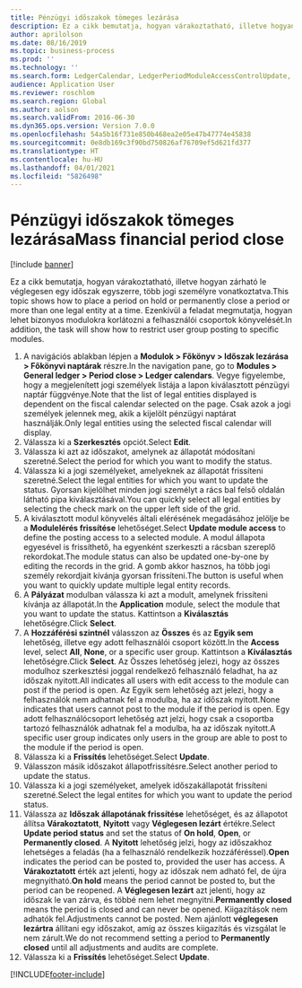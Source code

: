 ```yaml
---
title: Pénzügyi időszakok tömeges lezárása
description: Ez a cikk bemutatja, hogyan várakoztatható, illetve hogyan zárható le véglegesen egy időszak egyszerre, több jogi személyre vonatkoztatva.
author: aprilolson
ms.date: 08/16/2019
ms.topic: business-process
ms.prod: ''
ms.technology: ''
ms.search.form: LedgerCalendar, LedgerPeriodModuleAccessControlUpdate, SysLookupPicklist, LedgerFiscalCalendarPeriodStatus
audience: Application User
ms.reviewer: roschlom
ms.search.region: Global
ms.author: aolson
ms.search.validFrom: 2016-06-30
ms.dyn365.ops.version: Version 7.0.0
ms.openlocfilehash: 54a5b16f731e850b468ea2e05e47b47774e45838
ms.sourcegitcommit: 0e8db169c3f90bd750826af76709ef5d621fd377
ms.translationtype: HT
ms.contentlocale: hu-HU
ms.lasthandoff: 04/01/2021
ms.locfileid: "5826498"
---
```

# <a name="mass-financial-period-close"></a><span data-ttu-id="8cb9d-103">Pénzügyi időszakok tömeges lezárása</span><span class="sxs-lookup"><span data-stu-id="8cb9d-103">Mass financial period close</span></span>

[!include [banner](../../includes/banner.md)]

<span data-ttu-id="8cb9d-104">Ez a cikk bemutatja, hogyan várakoztatható, illetve hogyan zárható le véglegesen egy időszak egyszerre, több jogi személyre vonatkoztatva.</span><span class="sxs-lookup"><span data-stu-id="8cb9d-104">This topic shows how to place a period on hold or permanently close a period or more than one legal entity at a time.</span></span> <span data-ttu-id="8cb9d-105">Ezenkívül a feladat megmutatja, hogyan lehet bizonyos modulokra korlátozni a felhasználói csoportok könyvelését.</span><span class="sxs-lookup"><span data-stu-id="8cb9d-105">In addition, the task will show how to restrict user group posting to specific modules.</span></span>

1. <span data-ttu-id="8cb9d-106">A navigációs ablakban lépjen a **Modulok > Főkönyv > Időszak lezárása > Főkönyvi naptárak** részre.</span><span class="sxs-lookup"><span data-stu-id="8cb9d-106">In the navigation pane, go to **Modules > General ledger > Period close > Ledger calendars**.</span></span> <span data-ttu-id="8cb9d-107">Vegye figyelembe, hogy a megjelenített jogi személyek listája a lapon kiválasztott pénzügyi naptár függvénye.</span><span class="sxs-lookup"><span data-stu-id="8cb9d-107">Note that the list of legal entities displayed is dependent on the fiscal calendar selected on the page.</span></span> <span data-ttu-id="8cb9d-108">Csak azok a jogi személyek jelennek meg, akik a kijelölt pénzügyi naptárat használják.</span><span class="sxs-lookup"><span data-stu-id="8cb9d-108">Only legal entities using the selected fiscal calendar will display.</span></span>
2. <span data-ttu-id="8cb9d-109">Válassza ki a **Szerkesztés** opciót.</span><span class="sxs-lookup"><span data-stu-id="8cb9d-109">Select **Edit**.</span></span>
3. <span data-ttu-id="8cb9d-110">Válassza ki azt az időszakot, amelynek az állapotát módosítani szeretné.</span><span class="sxs-lookup"><span data-stu-id="8cb9d-110">Select the period for which you want to modify the status.</span></span>
4. <span data-ttu-id="8cb9d-111">Válassza ki a jogi személyeket, amelyeknek az állapotát frissíteni szeretné.</span><span class="sxs-lookup"><span data-stu-id="8cb9d-111">Select the legal entities for which you want to update the status.</span></span> <span data-ttu-id="8cb9d-112">Gyorsan kijelölhet minden jogi személyt a rács bal felső oldalán látható pipa kiválasztásával.</span><span class="sxs-lookup"><span data-stu-id="8cb9d-112">You can quickly select all legal entities by selecting the check mark on the upper left side of the grid.</span></span>  
5. <span data-ttu-id="8cb9d-113">A kiválasztott modul könyvelés általi elérésének megadásához jelölje be a **Modulelérés frissítése** lehetőséget.</span><span class="sxs-lookup"><span data-stu-id="8cb9d-113">Select **Update module access** to define the posting access to a selected module.</span></span> <span data-ttu-id="8cb9d-114">A modul állapota egyesével is frissíthető, ha egyenként szerkeszti a rácsban szereplő rekordokat.</span><span class="sxs-lookup"><span data-stu-id="8cb9d-114">The module status can also be updated one-by-one by editing the records in the grid.</span></span> <span data-ttu-id="8cb9d-115">A gomb akkor hasznos, ha több jogi személy rekordjait kívánja gyorsan frissíteni.</span><span class="sxs-lookup"><span data-stu-id="8cb9d-115">The button is useful when you want to quickly update multiple legal entity records.</span></span>  
6. <span data-ttu-id="8cb9d-116">A **Pályázat** modulban válassza ki azt a modult, amelynek frissíteni kívánja az állapotát.</span><span class="sxs-lookup"><span data-stu-id="8cb9d-116">In the **Application** module, select the module that you want to update the status.</span></span> <span data-ttu-id="8cb9d-117">Kattintson a **Kiválasztás** lehetőségre.</span><span class="sxs-lookup"><span data-stu-id="8cb9d-117">Click **Select**.</span></span>
7. <span data-ttu-id="8cb9d-118">A **Hozzáférési szintnél** válasszon az **Összes** és az **Egyik sem** lehetőség, illetve egy adott felhasználói csoport között.</span><span class="sxs-lookup"><span data-stu-id="8cb9d-118">In the **Access** level, select **All**, **None**, or a specific user group.</span></span> <span data-ttu-id="8cb9d-119">Kattintson a **Kiválasztás** lehetőségre.</span><span class="sxs-lookup"><span data-stu-id="8cb9d-119">Click **Select**.</span></span> <span data-ttu-id="8cb9d-120">Az Összes lehetőség jelezi, hogy az összes modulhoz szerkesztési joggal rendelkező felhasználó feladhat, ha az időszak nyitott.</span><span class="sxs-lookup"><span data-stu-id="8cb9d-120">All indicates all users with edit access to the module can post if the period is open.</span></span> <span data-ttu-id="8cb9d-121">Az Egyik sem lehetőség azt jelezi, hogy a felhasználók nem adhatnak fel a modulba, ha az időszak nyitott.</span><span class="sxs-lookup"><span data-stu-id="8cb9d-121">None indicates that users cannot post to the module if the period is open.</span></span> <span data-ttu-id="8cb9d-122">Egy adott felhasználócsoport lehetőség azt jelzi, hogy csak a csoportba tartozó felhasználók adhatnak fel a modulba, ha az időszak nyitott.</span><span class="sxs-lookup"><span data-stu-id="8cb9d-122">A specific user group indicates only users in the group are able to post to the module if the period is open.</span></span>  
8. <span data-ttu-id="8cb9d-123">Válassza ki a **Frissítés** lehetőséget.</span><span class="sxs-lookup"><span data-stu-id="8cb9d-123">Select **Update**.</span></span>
9. <span data-ttu-id="8cb9d-124">Válasszon másik időszakot állapotfrissítésre.</span><span class="sxs-lookup"><span data-stu-id="8cb9d-124">Select another period to update the status.</span></span>
10. <span data-ttu-id="8cb9d-125">Válassza ki a jogi személyeket, amelyek időszakállapotát frissíteni szeretné.</span><span class="sxs-lookup"><span data-stu-id="8cb9d-125">Select the legal entites for which you want to update the period status.</span></span>
11. <span data-ttu-id="8cb9d-126">Válassza az **Időszak állapotának frissítése** lehetőséget, és az állapotot állítsa **Várakoztatott**, **Nyitott** vagy **Véglegesen lezárt** értékre.</span><span class="sxs-lookup"><span data-stu-id="8cb9d-126">Select **Update period status** and set the status of **On hold**, **Open**, or **Permanently closed**.</span></span> <span data-ttu-id="8cb9d-127">A **Nyitott** lehetőség jelzi, hogy az időszakhoz lehetséges a feladás (ha a felhasználó rendelkezik hozzáféréssel).</span><span class="sxs-lookup"><span data-stu-id="8cb9d-127">**Open** indicates the period can be posted to, provided the user has access.</span></span> <span data-ttu-id="8cb9d-128">A **Várakoztatott** érték azt jelenti, hogy az időszak nem adható fel, de újra megnyitható.</span><span class="sxs-lookup"><span data-stu-id="8cb9d-128">**On hold** means the period cannot be posted to, but the period can be reopened.</span></span> <span data-ttu-id="8cb9d-129">A **Véglegesen lezárt** azt jelenti, hogy az időszak le van zárva, és többé nem lehet megnyitni.</span><span class="sxs-lookup"><span data-stu-id="8cb9d-129">**Permanently closed** means the period is closed and can never be opened.</span></span> <span data-ttu-id="8cb9d-130">Kiigazítások nem adhatók fel.</span><span class="sxs-lookup"><span data-stu-id="8cb9d-130">Adjustments cannot be posted.</span></span> <span data-ttu-id="8cb9d-131">Nem ajánlott **véglegesen lezártra** állítani egy időszakot, amíg az összes kiigazítás és vizsgálat le nem zárult.</span><span class="sxs-lookup"><span data-stu-id="8cb9d-131">We do not recommend setting a period to **Permanently closed** until all adjustments and audits are complete.</span></span>  
12. <span data-ttu-id="8cb9d-132">Válassza ki a **Frissítés** lehetőséget.</span><span class="sxs-lookup"><span data-stu-id="8cb9d-132">Select **Update**.</span></span>



[!INCLUDE[footer-include](../../../includes/footer-banner.md)]